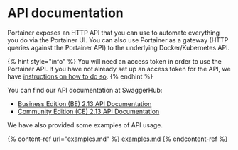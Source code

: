 # API documentation

Portainer exposes an HTTP API that you can use to automate everything you do via the Portainer UI. You can also use Portainer as a gateway (HTTP queries against the Portainer API) to the underlying Docker/Kubernetes API.

{% hint style="info" %}
You will need an access token in order to use the Portainer API. If you have not already set up an access token for the API, we have [instructions on how to do so](access.md).
{% endhint %}

You can find our API documentation at SwaggerHub:

* [Business Edition (BE) 2.13 API Documentation](https://app.swaggerhub.com/apis/portainer/portainer-ee/2.13.1)
* [Community Edition (CE) 2.13 API Documentation](https://app.swaggerhub.com/apis/portainer/portainer-ce/2.13.1)

We have also provided some examples of API usage.

{% content-ref url="examples.md" %}
[examples.md](examples.md)
{% endcontent-ref %}


